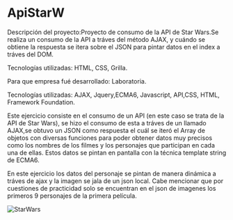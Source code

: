 # ApiStarW

Descripción del proyecto:Proyecto de consumo de la API de Star Wars.Se realiza un consumo de la API a tráves del método AJAX, y cuándo se obtiene la respuesta se itera sobre el JSON para pintar datos en el index a tráves del DOM.

Tecnologías utilizadas: HTML, CSS, Grilla.

Para que empresa fué desarrollado: Laboratoria.

Tecnologías utilizadas: AJAX, Jquery,ECMA6, Javascript, API,CSS, HTML, Framework Foundation.

Este ejercicio consiste en el consumo de un API (en este caso se trata de la API de Star Wars), se hizo el consumo de esta a tráves de un llamado AJAX,se obtuvo un JSON como respuesta el cuál se iteró el Array de objetos con diversas funciones para poder obtener datos muy precisos como los nombres de los filmes y los personajes que participan en cada una de ellas. Estos datos se pintan en pantalla con la técnica template string de ECMA6.

En este ejercicio los datos del personaje se pintan de manera dinámica a tráves de ajax y la imagen se jala de un json local.
Cabe mencionar que por cuestiones de practicidad solo se encuentran en el json de imagenes los primeros 9 personajes de la primera película.

![StarWars](https://rouss1985.github.io/apiStarW/assets/images/SWAPI.png)
